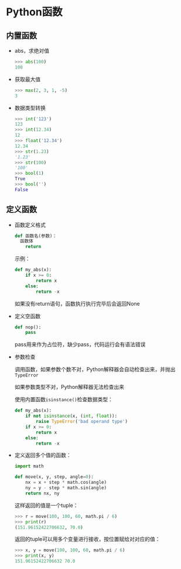 # Python函数

## 内置函数

- abs，求绝对值

  ```python
  >>> abs(100)
  100
  ```

- 获取最大值

  ```python
  >>> max(2, 3, 1, -5)
  3
  ```

- 数据类型转换

  ```python
  >>> int('123')
  123
  >>> int(12.34)
  12
  >>> float('12.34')
  12.34
  >>> str(1.23)
  '1.23'
  >>> str(100)
  '100'
  >>> bool(1)
  True
  >>> bool('')
  False
  ```

## 定义函数

- 函数定义格式

  ```python
  def 函数名(参数)：
  	函数体
      return
  ```

  示例：

  ```python
  def my_abs(x):
      if x >= 0:
          return x
      else:
          return -x
  ```

  如果没有return语句，函数执行执行完毕后会返回None

- 定义空函数

  ```python
  def nop():
      pass
  ```

  pass用来作为占位符，缺少pass，代码运行会有语法错误

- 参数检查

  调用函数，如果参数个数不对，Python解释器会自动检查出来，并抛出`TypeError`

  如果参数类型不对，Python解释器无法检查出来

  使用内置函数`isinstance()`检查数据类型：

  ```python
  def my_abs(x):
      if not isinstance(x, (int, float)):
          raise TypeError('bad operand type')
      if x >= 0:
          return x
      else:
          return -x
  ```

- 定义返回多个值的函数：

  ```python
  import math
  
  def move(x, y, step, angle=0):
      nx = x + step * math.cos(angle)
      ny = y - step * math.sin(angle)
      return nx, ny
  ```

  这样返回的值是一个tuple：

  ```python
  >>> r = move(100, 100, 60, math.pi / 6)
  >>> print(r)
  (151.96152422706632, 70.0)
  ```

  返回的tuple可以用多个变量进行接收，按位置赋给对对应的值：

  ```python
  >>> x, y = move(100, 100, 60, math.pi / 6)
  >>> print(x, y)
  151.96152422706632 70.0
  ```

  